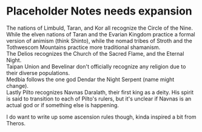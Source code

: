 # Placeholder Notes needs expansion
The nations of Limbuld, Taran, and Kor all recognize the Circle of the Nine.  
While the elven nations of Taran and the Evarian Kingdom practice a formal version of animism (think Shinto), while the nomad tribes of Stroth and the Tothwescom Mountains practice more traditional shamanism.  
The Delios recognizes the Church of the Sacred Flame, and the Eternal Night.   
Taipan Union and Bevelinar don't officially recognize any religion due to their diverse populations.  
Medbia follows the one god Dendar the Night Serpent (name might change).  
Lastly Pilto recognizes Navnas Daralath, their first king as a deity. His spirit is said to transition to each of Pilto's rulers, but it's unclear if Navnas is an actual god or if something else is happening.  

I do want to write up some ascension rules though, kinda inspired a bit from Theros.
